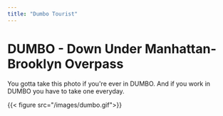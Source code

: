 ```yaml
---
title: "Dumbo Tourist"
---
```


# DUMBO - Down Under Manhattan-Brooklyn Overpass

You gotta take this photo if you're ever in DUMBO. And if you work in DUMBO you have to take one everyday.

{{< figure src="/images/dumbo.gif">}}
